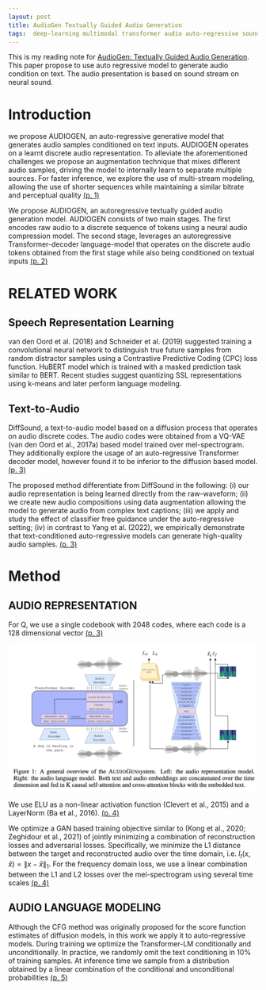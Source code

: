 ```yaml
---
layout: post
title: AudioGen Textually Guided Audio Generation
tags:  deep-learning multimodal transformer audio auto-regressive sound-stream neural-sound hubert bert diff-sound mel-spectrogram
---
```


This is my reading note for [AudioGen: Textually Guided Audio Generation](https://felixkreuk.github.io/audiogen). This paper propose to use auto regressive model to generate audio condition on text. The audio presentation is based on sound stream on neural sound.

# Introduction
we propose AUDIOGEN, an auto-regressive generative model that generates audio samples conditioned on text inputs. AUDIOGEN operates on a learnt discrete audio representation. To alleviate the aforementioned challenges we propose an augmentation technique that mixes different audio samples, driving the model to internally learn to separate multiple sources. For faster inference, we explore the use of multi-stream modeling, allowing the use of shorter sequences while maintaining a similar bitrate and perceptual quality [(p. 1)](zotero://open-pdf/library/items/PQGYH6KY?page=1&annotation=U2WX8LH8)

We propose AUDIOGEN, an autoregressive textually guided audio generation model. AUDIOGEN consists of two main stages. The first encodes raw audio to a discrete sequence of tokens using a neural audio compression model. The second stage, leverages an autoregressive Transformer-decoder language-model that operates on the discrete audio tokens obtained from the first stage while also being conditioned on textual inputs [(p. 2)](zotero://open-pdf/library/items/PQGYH6KY?page=2&annotation=U8HH7V3G)

# RELATED WORK
## Speech Representation Learning
van den Oord et al. (2018) and Schneider et al. (2019) suggested training a convolutional neural network to distinguish true future samples from random distractor samples using a Contrastive Predictive Coding (CPC) loss function. HuBERT model which is trained with a masked prediction task similar to BERT. Recent studies suggest quantizing SSL representations using k-means and later perform language modeling.

## Text-to-Audio
DiffSound, a text-to-audio model based on a diffusion process that operates on audio discrete codes. The audio codes were obtained from a VQ-VAE (van den Oord et al., 2017a) based model trained over mel-spectrogram. They additionally explore the usage of an auto-regressive Transformer decoder model, however found it to be inferior to the diffusion based model. [(p. 3)](zotero://open-pdf/library/items/PQGYH6KY?page=3&annotation=9UTYYVPR)

The proposed method differentiate from DiffSound in the following: (i) our audio representation is being learned directly from the raw-waveform; (ii) we create new audio compositions using data augmentation allowing the model to generate audio from complex text captions; (iii) we apply and study the effect of classifier free guidance under the auto-regressive setting; (iv) in contrast to Yang et al. (2022), we empirically demonstrate that text-conditioned auto-regressive models can generate high-quality audio samples. [(p. 3)](zotero://open-pdf/library/items/PQGYH6KY?page=3&annotation=NWBSQ6NU)

# Method
## AUDIO REPRESENTATION
For Q, we use a single codebook with 2048 codes, where each code is a 128 dimensional vector [(p. 3)](zotero://open-pdf/library/items/PQGYH6KY?page=3&annotation=IW5BCJAS)

![](https://raw.githubusercontent.com/zhangtemplar/zhangtemplar.github.io/master/uPic/kreukAudioGenTextuallyGuided2023-4-x100-y479.png) 

We use ELU as a non-linear activation function (Clevert et al., 2015) and a LayerNorm (Ba et al., 2016). [(p. 4)](zotero://open-pdf/library/items/PQGYH6KY?page=4&annotation=HX6CF3SV)

We optimize a GAN based training objective similar to (Kong et al., 2020; Zeghidour et al., 2021) of jointly minimizing a combination of reconstruction losses and adversarial losses. Specifically, we minimize the L1 distance between the target and reconstructed audio over the time domain, i.e. $l_t(x, \hat{x}) = \lVert x−\hat{x}\rVert_1$. For the frequency domain loss, we use a linear combination between the L1 and L2 losses over the mel-spectrogram using several time scales [(p. 4)](zotero://open-pdf/library/items/PQGYH6KY?page=4&annotation=MB5D276K)

## AUDIO LANGUAGE MODELING
Although the CFG method was originally proposed for the score function estimates of diffusion models, in this work we apply it to auto-regressive models. During training we optimize the Transformer-LM conditionally and unconditionally. In practice, we randomly omit the text conditioning in 10% of training samples. At inference time we sample from a distribution obtained by a linear combination of the conditional and unconditional probabilities [(p. 5)](zotero://open-pdf/library/items/PQGYH6KY?page=5&annotation=SGFRX47A) 
